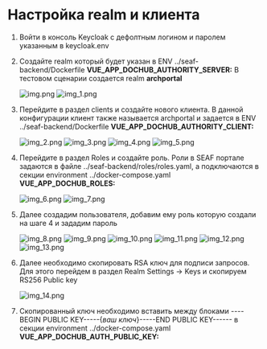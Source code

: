# Настройка realm и клиента

1. Войти в консоль Keycloak с дефолтным логином и паролем указанным в keycloak.env

2. Создайте realm который будет указан в ENV ../seaf-backend/Dockerfile **VUE_APP_DOCHUB_AUTHORITY_SERVER:**
   В тестовом сценарии создается realm **archportal**

   ![img.png](images/img.png)
   ![img_1.png](images/img_1.png)

3. Перейдите в раздел clients и создайте нового клиента. В данной конфигурации клиент также называется archportal и задается в ENV ../seaf-backend/Dockerfile **VUE_APP_DOCHUB_AUTHORITY_CLIENT:**

   ![img_2.png](images/img_2.png)
   ![img_3.png](images/img_3.png)
   ![img_4.png](images/img_4.png)
   ![img_5.png](images/img_5.png)

4. Перейдите в раздел Roles и создайте роль. Роли в SEAF портале задаются в файле ../seaf-backend/roles/roles.yaml, а подключаются в секции environment ../docker-compose.yaml **VUE_APP_DOCHUB_ROLES:**

   ![img_6.png](images/img_6.png)
   ![img_7.png](images/img_7.png)

5. Далее создадим пользователя, добавим ему роль которую создали на шаге 4 и зададим пароль

   ![img_8.png](images/img_8.png)
   ![img_9.png](images/img_9.png)
   ![img_10.png](images/img_10.png)
   ![img_11.png](images/img_11.png)
   ![img_12.png](images/img_12.png)
   ![img_13.png](images/img_13.png)

6. Далее необходимо скопировать RSA ключ для подписи запросов. Для этого перейдем в раздел Realm Settings -> Keys и скопируем RS256 Public key

   ![img_14.png](images/img_14.png)

7. Скопированный ключ необходимо вставить между блоками ----BEGIN PUBLIC KEY-----{_ваш ключ_}-----END PUBLIC KEY------ в секции environment ../docker-compose.yaml **VUE_APP_DOCHUB_AUTH_PUBLIC_KEY:**